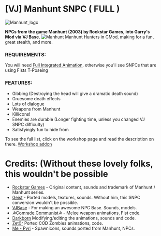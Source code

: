 # [VJ] Manhunt SNPC ( FULL )
![Manhunt_logo](https://user-images.githubusercontent.com/82725572/145485035-99aa3276-4e1b-444c-910e-4aa9a54e5a81.png)

**NPCs from the game Manhunt (2003) by Rockstar Games, into Garry's Mod via VJ Base.**
![Manhunt](https://user-images.githubusercontent.com/82725572/145485043-f34cc927-3d96-44b4-b96b-cb3cbd69b5a3.png)
Manhunt Hunters in GMod, making for a fun, great stealth, and more.

### REQUIREMENTS:
You will need [Full Integrated Animation](https://steamcommunity.com/sharedfiles/filedetails/?id=1470158687), otherwise you'll see SNPCs that are using Fists T-Poseing 

### FEATURES:
- Gibbing (Destroying the head will give a dramatic death sound)
- Gruesome death effects
- Lots of dialogue
- Weapons from Manhunt
- Killicons!
- Enemies are durable (Longer fighting time, unless you changed VJ SNPC difficulty)
- Satisfyingly fun to hide from

To see the full list, click on the workshop page and read the description on there.
[Workshop addon](https://steamcommunity.com/sharedfiles/filedetails/?id=2844778098)

# Credits: (Without these lovely folks, this wouldn't be possible
- [Rockstar Games](https://www.rockstargames.com/) - Original content, sounds and trademark of Manhunt / Manhunt series.
- [Geist](https://steamcommunity.com/sharedfiles/filedetails/?id=691058457) - Ported models, textures, sounds. Without him, this SNPC conversion wouldn't be possible.
- [VJBase](https://steamcommunity.com/sharedfiles/filedetails/?id=131759821) - For making an awesome NPC Base. Sounds, models.
- [☭Comrade Communist☭](https://steamcommunity.com/profiles/76561198123708672) - Melee weapon animations, Fist code.
- [Darkborn](https://steamcommunity.com/profiles/76561198353846936) Modifying/editing the animations, sounds and code.
- [Zet0r](https://steamcommunity.com/profiles/76561198041656915) Ported COD Zombies animations, code.
- [Me - Pyri](https://steamcommunity.com/id/swellseeker7820/) - Spawnicons, sounds ported from Manhunt, NPCs.
